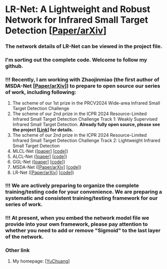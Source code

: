 # LR-Net: A Lightweight and Robust Network for Infrared Small Target Detection [[Paper/arXiv](https://arxiv.org/abs/2408.02780)]
### The network details of LR-Net can be viewed in the project file.  
### I'm sorting out the complete code. Welcome to follow my github.
### !!! Recently, I am working with Zhaojinmiao (the first author of MSDA-Net [[Paper/arXiv](https://arxiv.org/abs/2406.02037)]) to prepare to open source our series of work, including following:
1. The scheme of our 1st prize in the PRCV2024 Wide-area Infrared Small Target Detection Challenge
2. The scheme of our 2nd prize in the ICPR 2024 Resource-Limited Infrared Small Target Detection Challenge Track 1: Weakly Supervised Infrared Small Target Detection. **Already fully open source, please see the project [[Link](https://github.com/YuChuang1205/Refined-IRSTD-Scheme-with-Single-Point-Supervision)] for details.**
3. The scheme of our 2nd prize in the ICPR 2024 Resource-Limited Infrared Small Target Detection Challenge Track 2: Lightweight Infrared Small Target Detection
4. MLCL-Net ([[paper](https://doi.org/10.1016/j.infrared.2022.104107)] [[code](https://github.com/YuChuang1205/MLCL-Net)])   
5. ALCL-Net ([[paper](https://ieeexplore.ieee.org/document/9785618)] [[code](https://github.com/YuChuang1205/ALCL-Net)])  
6. GGL-Net ([[paper](https://ieeexplore.ieee.org/abstract/document/10230271)] [[code](https://github.com/YuChuang1205/Refined-IRSTD-Scheme-with-Single-Point-Supervision/tree/main/model/GGLNet)])  
7. MSDA-Net ([[Paper/arXiv](https://arxiv.org/abs/2406.02037)] [[code](https://github.com/YuChuang1205/LR-Net)])    
8. LR-Net ([[Paper/arXiv](https://arxiv.org/abs/2408.02780)] [[code](https://github.com/YuChuang1205/LR-Net)])

### !!! We are actively preparing to organize the complete training/testing code for your convenience. We are preparing a systematic and consistent training/testing framework for our series of work.
### !!! At present, when you embed the network model file we provide into your own framework, please pay attention to whether you need to add or remove "Sigmoid" to the last layer of the network.

### Other link
1. My homepage: [[YuChuang](https://github.com/YuChuang1205)]
